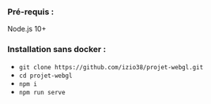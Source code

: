### Pré-requis :
Node.js 10+

### Installation sans docker :
* `git clone https://github.com/izio38/projet-webgl.git`
* `cd projet-webgl`
* `npm i`
* `npm run serve`
